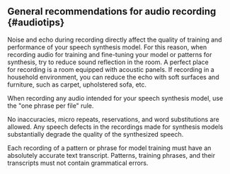 ## General recommendations for audio recording {#audiotips}

Noise and echo during recording directly affect the quality of training and performance of your speech synthesis model. For this reason, when recording audio for training and fine-tuning your model or patterns for synthesis, try to reduce sound reflection in the room. A perfect place for recording is a room equipped with acoustic panels. If recording in a household environment, you can reduce the echo with soft surfaces and furniture, such as carpet, upholstered sofa, etc.

When recording any audio intended for your speech synthesis model, use the "one phrase per file" rule.

No inaccuracies, micro repeats, reservations, and word substitutions are allowed. Any speech defects in the recordings made for synthesis models substantially degrade the quality of the synthesized speech.

Each recording of a pattern or phrase for model training must have an absolutely accurate text transcript. Patterns, training phrases, and their transcripts must not contain grammatical errors.
